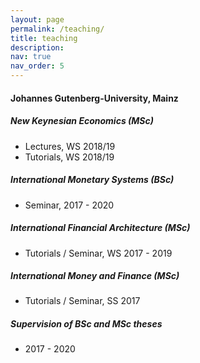 ```yaml
---
layout: page
permalink: /teaching/
title: teaching
description: 
nav: true
nav_order: 5
---
```


#### Johannes Gutenberg-University, Mainz

##### New Keynesian Economics (MSc)   
- Lectures, WS 2018/19
- Tutorials, WS 2018/19

##### International Monetary Systems (BSc)
- Seminar, 2017 - 2020

##### International Financial Architecture (MSc)
- Tutorials / Seminar, WS 2017 - 2019

##### International Money and Finance (MSc)
- Tutorials / Seminar, SS 2017 

##### Supervision of BSc and MSc theses 
- 2017 - 2020
